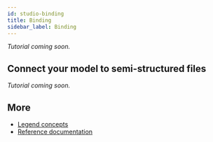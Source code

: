 ```yaml
---
id: studio-binding
title: Binding
sidebar_label: Binding
---
```


_Tutorial coming soon._

## Connect your model to semi-structured files

_Tutorial coming soon._

## More
- [Legend concepts](../overview/legend-glossary.md)
- [Reference documentation](../reference/legend-language)